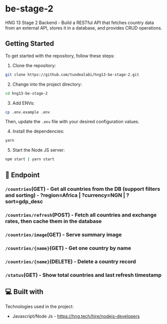 # be-stage-2

HNG 13 Stage 2 Backend - Build a RESTful API that fetches country data from an external API, stores it in a database, and provides CRUD operations.

## Getting Started

To get started with the repository, follow these steps:

1. Clone the repository:

```bash
git clone https://github.com/tundealabi/hng13-be-stage-2.git
```

2. Change into the project directory:

```bash
cd hng13-be-stage-2
```

3. Add ENVs:

```bash
cp .env.example .env
```

Then, update the `.env` file with your desired configuration values.

4. Install the dependencies:

```bash
yarn
```

5. Start the Node JS server:

```bash
npm start | yarn start
```

## 📜 Endpoint

### `/countries`(GET) - Get all countries from the DB (support filters and sorting) - ?region=Africa | ?currency=NGN | ?sort=gdp_desc

### `/countries/refresh`(POST) - Fetch all countries and exchange rates, then cache them in the database

### `/countries/image`(GET) - Serve summary image

### `/countries/{name}`(GET) - Get one country by name

### `/countries/{name}`(DELETE) - Delete a country record

### `/status`(GET) - Show total countries and last refresh timestamp

## 💻 Built with

Technologies used in the project:

- Javascript/Node Js - <https://hng.tech/hire/nodejs-developers>
